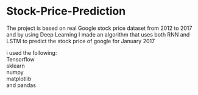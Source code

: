 # Stock-Price-Prediction
The project is based on real Google stock price dataset from 2012 to 2017 and by using Deep Learning I made an algorithm that uses both RNN and LSTM to predict the stock price of google for January 2017

i used the following:\
Tensorflow\
sklearn\
numpy\
matplotlib\
and pandas

